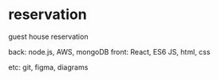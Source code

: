 # reservation
guest house reservation

back: node.js, AWS, mongoDB
front: React, ES6 JS, html, css

etc: git, figma, diagrams
